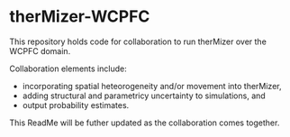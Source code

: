 # therMizer-WCPFC

This repository holds code for collaboration to run therMizer over the WCPFC domain.

Collaboration elements include:  
* incorporating spatial heteorogeneity and/or movement into therMizer,
* adding structural and parametricy uncertainty to simulations, and
* output probability estimates.

This ReadMe will be futher updated as the collaboration comes together.
